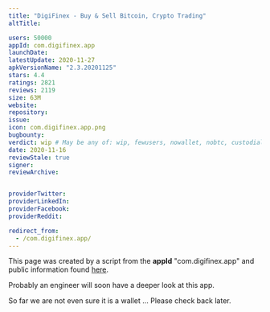 ```yaml
---
title: "DigiFinex - Buy & Sell Bitcoin, Crypto Trading"
altTitle: 

users: 50000
appId: com.digifinex.app
launchDate: 
latestUpdate: 2020-11-27
apkVersionName: "2.3.20201125"
stars: 4.4
ratings: 2821
reviews: 2119
size: 63M
website: 
repository: 
issue: 
icon: com.digifinex.app.png
bugbounty: 
verdict: wip # May be any of: wip, fewusers, nowallet, nobtc, custodial, nosource, nonverifiable, reproducible, bounty, defunct
date: 2020-11-16
reviewStale: true
signer: 
reviewArchive:


providerTwitter: 
providerLinkedIn: 
providerFacebook: 
providerReddit: 

redirect_from:
  - /com.digifinex.app/
---
```



This page was created by a script from the **appId** "com.digifinex.app" and public
information found
[here](https://play.google.com/store/apps/details?id=com.digifinex.app).

Probably an engineer will soon have a deeper look at this app.

So far we are not even sure it is a wallet ... Please check back later.